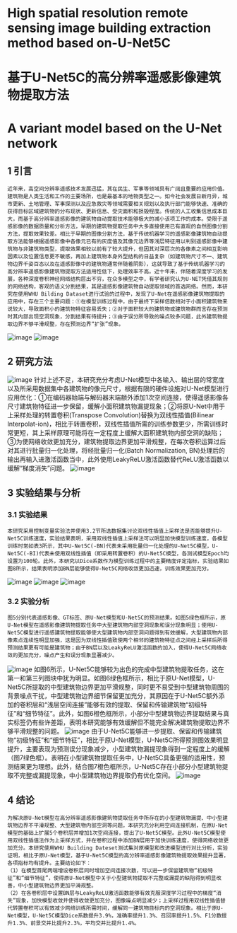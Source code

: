 # High spatial resolution remote sensing image building extraction method based on-U-Net5C
# 基于U-Net5C的高分辨率遥感影像建筑物提取方法
# A variant model based on the U-Net network

## 1 引言
    近年来，高空间分辨率遥感技术发展迅猛，其在民生、军事等领域具有广阔且重要的应用价值。建筑物是人类生活和工作的主要场所，也是最基本的地物类型之一。如今社会发展日新月异，城市更新、土地管理、军事探测以及应急救灾等领域需要相关规划以及执行部门能够快速、准确的获得目标区域建筑物的分布现状、更新信息、受灾面积和损毁程度。传统的人工收集信息成本巨大，而基于高分辨率遥感影像的建筑物自动提取技术能够极大的减小该项工作的成本。受限于遥感影像的数据质量和分析方法，早期的建筑物提取任务中大多直接使用已有直观的自然图像分割方法，提取效果较差。相比于早期的图像分割方法，基于传统机器学习的遥感影像建筑物自动提取方法能够根据遥感影像中各像元已有的灰度值及其像元边界等浅层特征用以判别遥感影像中建筑物与非建筑物类型，提取效果相较以前有了较大提升，但因其对深层次的各像素之间相互影响因素以及位置信息更不敏感，再加上建筑物本身外型结构的日益复杂（如建筑物尺寸不一、建筑物边界千姿百态以及在遥感影像中的建筑物通常伴随着阴影），这就导致了基于传统机器学习的高分辨率遥感影像建筑物提取方法适用性低下，处理效率不高。近十年来，伴随着深度学习的发展，各种深度卷积神经网络结构层出不穷，在众多模型之中，有学者研究认为U-NET凭借其规则的网络结构，客观的语义分割结果，其是遥感影像建筑物自动提取领域的首选网络。然而，本研究在使用WHU Bilding Dataset进行试验的过程中，发现了U-Net在遥感影像建筑物提取的应用中，存在三个主要问题：①在模型训练过程中，由于最终下采样倍数相对于小面积建筑物来说较大，导致面积小的建筑物特征容易丢失；②对于面积较大的建筑物或建筑物群而言存在预测时其内部出现空洞现象，分割结果有待提升；③由于误分所导致的噪点较多问题，此外建筑物提取边界不够平滑规整，存在预测边界“扩张”现象。
![image](https://github.com/user-attachments/assets/61d4c622-9e42-4626-bb8a-c3bbe1dc7d75)
![image](https://github.com/user-attachments/assets/bee2a321-441f-4bd2-90c9-e5e930c55406)

## 2 研究方法
![image](https://github.com/user-attachments/assets/aa7a3637-6eaf-4478-bf42-8a94ce15e45d)
    针对上述不足，本研究充分考虑U-Net模型中各输入、输出层的常宽度以及所采用数据集中各建筑物的像元尺寸，根据有限的硬件设施对U-Net模型进行应用优化：①在编码器始端与解码器末端额外添加1次空间连接，使得遥感影像各尺寸建筑物特征进一步保留，缓解小面积建筑物漏提现象；②将原U-Net中用于上采样处理的转置卷积(Transpose Convolution)替换为双线性插值(Bilinear Interpolat-ion)，相比于转置卷积，双线性插值所需的训练参数更少，所需训练时常更短，其上采样原理可能将在一定程度上缓解大面积建筑物内部空洞的缺陷；③为使网络收敛更加充分，建筑物提取边界更加平滑规整，在每次卷积运算过后对其进行批量归一化处理，将经批量归一化(Batch Normalization, BN)处理后的输出再输入进激活函数当中，此外使用LeakyReLU激活函数替代ReLU激活函数以缓解“梯度消失”问题。
![image](https://github.com/user-attachments/assets/e9587e1b-7d8a-4d1d-b196-685bc23b660a)

## 3 实验结果与分析
### 3.1 实验结果
    本研究采用控制变量实验法并使用3.2节所选数据集讨论双线性插值上采样法是否能够提升U-Net5C训练速度，实验结果表明，采用双线性插值上采样法可以明显加快模型训练速度，各模型训练时常如表3所示，其中U-Net5C(-BN)代表未采用批量归一化处理的U-Net5C模型，U-Net5C(-BI)代表未使用双线性插值（即采用转置卷积）的U-Net5C模型，各测试模型Epoch均设置为100轮。此外，本研究以Dice系数作为模型训练过程中的主要精度评定指标，实验结果如图8所示，结果表明添加BN层能够使得U-Net5C网络收敛更加迅速，训练效果更加充分。
![image](https://github.com/user-attachments/assets/4b509256-cbcd-41d2-b362-2c0e458ddcf1)
![image](https://github.com/user-attachments/assets/d4525e66-136c-4256-b8d4-c20e199e5c51)
![image](https://github.com/user-attachments/assets/de368906-7aa6-4503-a44f-c6724bbe397e)
### 3.2 实验分析
    图5分别代表遥感影像、GT标签、原U-Net模型和U-Net5C的预测结果。如图5绿色框所示，原U-Net模型在遥感影像建筑物提取任务中大型建筑物内部空洞现象和误分现象明显；使用U-Net5C模型进行遥感建筑物提取能够使大型建筑物内部空洞问题得到有效缓解，大型建筑物内部像素点连续性明显加强，这是因为双线性插值致使两个相邻的建筑物特征点之间经上采样后所得预测结果更有可能是建筑物；由于BN层以及LeakyReLU激活函数的加入，使得U-Net5C网络收敛的更加充分，噪点产生和误分现象显著减少。
![image](https://github.com/user-attachments/assets/928bebd8-4ef8-4008-9943-862942a56549)
    如图6所示，U-Net5C能够较为出色的完成中型建筑物提取任务，这在第一和第三列图块中犹为明显。如图6绿色框所示，相比于原U-Net模型，U-Net5C所提取的中型建筑物边界更加平滑规整，同时更不易受到中型建筑物周围的背景噪点干扰，中型建筑物边界细节保留更加充分，其原因在于U-Net5C额外添加的卷积层和“浅层空间连接”能够有效的提取、保留和传输建筑物“初级特征”和“细节特征”。此外，如图6橙色框所示，小部分中型建筑物边界提取结果与真实标签仍有些许差距，表明本研究能够有效缓解但不能完全解决建筑物提取边界不够平滑规整的问题。
![image](https://github.com/user-attachments/assets/ed4fb96a-e614-42c0-9a9c-e78439200d8f)
    由于U-Net5C能够进一步提取、保留和传输建筑物“初级特征”和“细节特征”，相比于原U-Net模型，U-Net5C所得预测图效果明显提升，主要表现为预测误分现象减少，小型建筑物漏提现象得到一定程度上的缓解（图7绿色框）。表明在小型建筑物提取任务中，U-Net5C具备更强的适用性，预测结果更为理想。此外，结合图7橙色框所示，U-Net5C存在小部分小型建筑物提取不完整或漏提现象，中小型建筑物边界提取仍有优化空间。
![image](https://github.com/user-attachments/assets/0c7567e4-13d6-4bdd-b622-291268b7633b)

## 4 结论
    为解决原U-Net模型在高分辨率遥感影像建筑物提取任务中所存在的小型建筑物漏提、中小型建筑物边界不平滑规整、大型建筑物内部空洞等问题，本研究充分利用空间连接机制，在原U-Net模型的基础上扩展5个卷积层并增加1次空间连接，提出了U-Net5C模型。此外U-Net5C模型使用双线性插值法作为上采样方式，并在卷积过程中添加BN层用于加快训练速度，使得网络收敛更加充分。本研究使用WHU Building Dateset测试集对原模型和改进模型进行对比分析，实验证明，相比于原U-Net模型，基于U-Net5C模型的高分辨率遥感影像建筑物提取效果提升显著，各项指标均有提升。主要结论如下：
    （1）在模型首尾两端增设卷积层同时增加空间连接次数，可以进一步保留建筑物“初级特征”和“细节特征”，使得原U-Net模型中关于小型建筑物提取不完整或漏提的缺陷得到明显改善，中小型建筑物边界更加平滑规整。
    （2）在各卷积层中设置BN层与LeakyReLU激活函数能够有效克服深度学习过程中的梯度“消失”现象，加快模型收敛并使得收敛更加充分，图像噪点明显减少；上采样过程用双线性插值替代转置卷积可以有效减少网络训练所需时间，缓解同一建筑物目标内的空洞现象。相比于原U-Net模型，U-Net5C模型Dice系数提升3.9%，准确率提升1.3%、召回率提升1.5%、F1分数提升1.3%、前景交并比提升2.3%，平均交并比提升1.4%。
